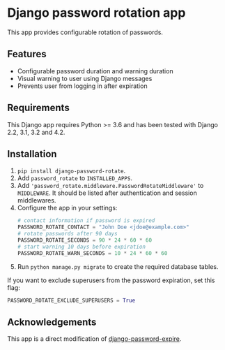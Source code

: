 # Django password rotation app
This app provides configurable rotation of passwords.

## Features
 * Configurable password duration and warning duration
 * Visual warning to user using Django messages
 * Prevents user from logging in after expiration

## Requirements
This Django app requires Python >= 3.6 and has been tested with Django 2.2, 3.1, 3.2 and 4.2.

## Installation
 1. `pip install django-password-rotate`.
 2. Add `password_rotate` to `INSTALLED_APPS`.
 3. Add `'password_rotate.middleware.PasswordRotateMiddleware'` to `MIDDLEWARE`.
    It should be listed after authentication and session middlewares.
 4. Configure the app in your settings:
    ```python
    # contact information if password is expired
    PASSWORD_ROTATE_CONTACT = "John Doe <jdoe@example.com>"
    # rotate passwords after 90 days
    PASSWORD_ROTATE_SECONDS = 90 * 24 * 60 * 60
    # start warning 10 days before expiration
    PASSWORD_ROTATE_WARN_SECONDS = 10 * 24 * 60 * 60
    ```
 5. Run `python manage.py migrate` to create the required database tables.

If you want to exclude superusers from the password expiration, set this flag:
```python
PASSWORD_ROTATE_EXCLUDE_SUPERUSERS = True
```

## Acknowledgements
This app is a direct modification of [django-password-expire](https://github.com/cash/django-password-expire).
